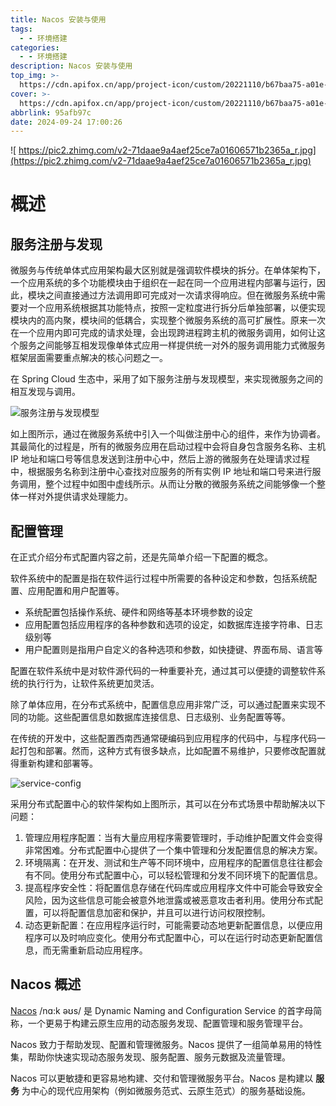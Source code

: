 ```yaml
---
title: Nacos 安装与使用
tags:
  - - 环境搭建
categories:
  - - 环境搭建
description: Nacos 安装与使用
top_img: >-
  https://cdn.apifox.cn/app/project-icon/custom/20221110/b67baa75-a01e-49c3-81fc-da1f2982343a.jpeg
cover: >-
  https://cdn.apifox.cn/app/project-icon/custom/20221110/b67baa75-a01e-49c3-81fc-da1f2982343a.jpeg
abbrlink: 95afb97c
date: 2024-09-24 17:00:26
---
```


![ https://pic2.zhimg.com/v2-71daae9a4aef25ce7a01606571b2365a_r.jpg](https://pic2.zhimg.com/v2-71daae9a4aef25ce7a01606571b2365a_r.jpg)



# 概述



## 服务注册与发现

微服务与传统单体式应用架构最大区别就是强调软件模块的拆分。在单体架构下，一个应用系统的多个功能模块由于组织在一起在同一个应用进程内部署与运行，因此，模块之间直接通过方法调用即可完成对一次请求得响应。但在微服务系统中需要对一个应用系统根据其功能特点，按照一定粒度进行拆分后单独部署，以便实现模块内的高内聚，模块间的低耦合，实现整个微服务系统的高可扩展性。原来一次在一个应用内即可完成的请求处理，会出现跨进程跨主机的微服务调用，如何让这个服务之间能够互相发现像单体式应用一样提供统一对外的服务调用能力式微服务框架层面需要重点解决的核心问题之一。

在 Spring Cloud 生态中，采用了如下服务注册与发现模型，来实现微服务之间的相互发现与调用。

![服务注册与发现模型](https://sca.aliyun.com/img/user/quickstart/nacos/service-discovery.png)

如上图所示，通过在微服务系统中引入一个叫做注册中心的组件，来作为协调者。其最简化的过程是，所有的微服务应用在启动过程中会将自身包含服务名称、主机 IP 地址和端口号等信息发送到注册中心中，然后上游的微服务在处理请求过程中，根据服务名称到注册中心查找对应服务的所有实例 IP 地址和端口号来进行服务调用，整个过程中如图中虚线所示。从而让分散的微服务系统之间能够像一个整体一样对外提供请求处理能力。



## 配置管理

在正式介绍分布式配置内容之前，还是先简单介绍一下配置的概念。

软件系统中的配置是指在软件运行过程中所需要的各种设定和参数，包括系统配置、应用配置和用户配置等。

- 系统配置包括操作系统、硬件和网络等基本环境参数的设定
- 应用配置包括应用程序的各种参数和选项的设定，如数据库连接字符串、日志级别等
- 用户配置则是指用户自定义的各种选项和参数，如快捷键、界面布局、语言等

配置在软件系统中是对软件源代码的一种重要补充，通过其可以便捷的调整软件系统的执行行为，让软件系统更加灵活。

除了单体应用，在分布式系统中，配置信息应用非常广泛，可以通过配置来实现不同的功能。这些配置信息如数据库连接信息、日志级别、业务配置等等。

在传统的开发中，这些配置西南西通常硬编码到应用程序的代码中，与程序代码一起打包和部署。然而，这种方式有很多缺点，比如配置不易维护，只要修改配置就得重新构建和部署等。

![service-config](https://sca.aliyun.com/img/user/quickstart/nacos/spring-cloud-config.png)

采用分布式配置中心的软件架构如上图所示，其可以在分布式场景中帮助解决以下问题：

1. 管理应用程序配置：当有大量应用程序需要管理时，手动维护配置文件会变得非常困难。分布式配置中心提供了一个集中管理和分发配置信息的解决方案。
2. 环境隔离：在开发、测试和生产等不同环境中，应用程序的配置信息往往都会有不同。使用分布式配置中心，可以轻松管理和分发不同环境下的配置信息。
3. 提高程序安全性：将配置信息存储在代码库或应用程序文件中可能会导致安全风险，因为这些信息可能会被意外地泄露或被恶意攻击者利用。使用分布式配置，可以将配置信息加密和保护，并且可以进行访问权限控制。
4. 动态更新配置：在应用程序运行时，可能需要动态地更新配置信息，以便应用程序可以及时响应变化。使用分布式配置中心，可以在运行时动态更新配置信息，而无需重新启动应用程序。



## Nacos 概述

[Nacos](https://nacos.io/zh-cn/) /nɑ:k əʊs/ 是 Dynamic Naming and Configuration Service 的首字母简称，一个更易于构建云原生应用的动态服务发现、配置管理和服务管理平台。

Nacos 致力于帮助发现、配置和管理微服务。Nacos 提供了一组简单易用的特性集，帮助你快速实现动态服务发现、服务配置、服务元数据及流量管理。

Nacos 可以更敏捷和更容易地构建、交付和管理微服务平台。Nacos 是构建以 **服务** 为中心的现代应用架构（例如微服务范式、云原生范式）的服务基础设施。





















































































































































